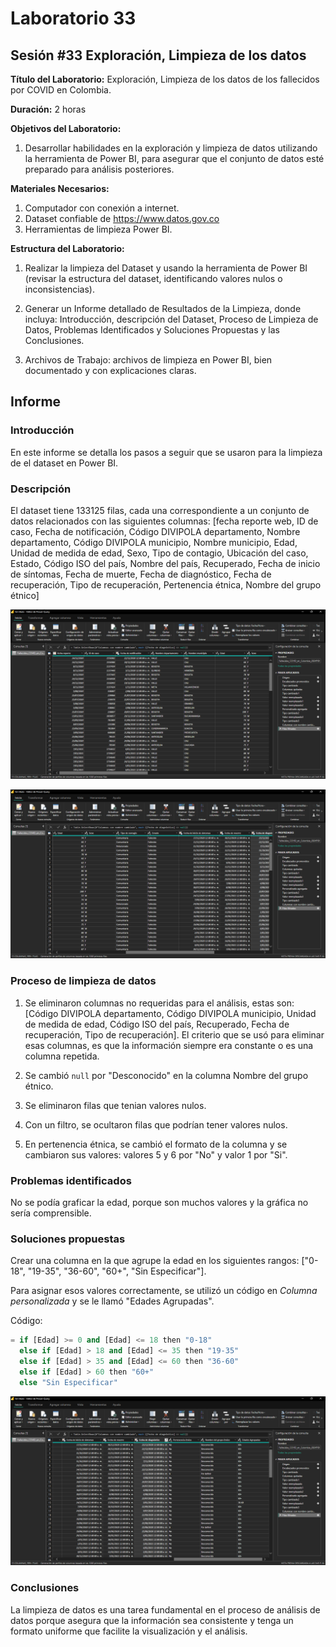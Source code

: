 # Laboratorio 33

## Sesión #33 Exploración, Limpieza de los datos

**Título del Laboratorio:** Exploración, Limpieza de los datos de los fallecidos por COVID en Colombia.

**Duración:** 2 horas

**Objetivos del Laboratorio:**

1. Desarrollar habilidades en la exploración y limpieza de datos utilizando la herramienta de Power BI, para asegurar que el conjunto de datos esté preparado para análisis posteriores.

**Materiales Necesarios:**

1. Computador con conexión a internet.
2. Dataset confiable de https://www.datos.gov.co
3. Herramientas de limpieza Power BI.

**Estructura del Laboratorio:**

1. Realizar la limpieza del Dataset y usando la herramienta de Power BI (revisar la estructura del dataset, identificando valores nulos o inconsistencias).

2. Generar un Informe detallado de Resultados de la Limpieza, donde incluya: Introducción, descripción del Dataset, Proceso de Limpieza de Datos, Problemas Identificados y Soluciones Propuestas y las Conclusiones.

3. Archivos de Trabajo: archivos de limpieza en Power BI, bien documentado y con explicaciones claras.

## Informe

### Introducción

En este informe se detalla los pasos a seguir que se usaron para la limpieza de el dataset en Power BI.

### Descripción

El dataset tiene 133125 filas, cada una correspondiente a un conjunto de datos relacionados con las siguientes columnas: [fecha reporte web, ID de caso, Fecha de notificación, Código DIVIPOLA departamento, Nombre departamento, Código DIVIPOLA municipio, Nombre municipio, Edad, Unidad de medida de edad, Sexo, Tipo de contagio, Ubicación del caso, Estado, Código ISO del país, Nombre del país, Recuperado, Fecha de inicio de síntomas, Fecha de muerte, Fecha de diagnóstico, Fecha de recuperación, Tipo de recuperación, Pertenencia étnica, Nombre del grupo étnico]

![Captura de pantalla de Power BI 1](lab33-1.png)

![Captura de pantalla de Power BI 2](lab33-2.png)

### Proceso de limpieza de datos

1. Se eliminaron columnas no requeridas para el análisis, estas son: [Código DIVIPOLA departamento, Código DIVIPOLA municipio, Unidad de medida de edad, Código ISO del país, Recuperado, Fecha de recuperación, Tipo de recuperación]. El criterio que se usó para eliminar esas columnas, es que la información siempre era constante o es una columna repetida.

2. Se cambió `null` por "Desconocido" en la columna Nombre del grupo étnico.

3. Se eliminaron filas que tenian valores nulos.

4. Con un filtro, se ocultaron filas que podrían tener valores nulos.

5. En pertenencia étnica, se cambió el formato de la columna y se cambiaron sus valores: valores 5 y 6 por "No" y valor 1 por "Si".

### Problemas identificados

No se podía graficar la edad, porque son muchos valores y la gráfica no sería comprensible.

### Soluciones propuestas

Crear una columna en la que agrupe la edad en los siguientes rangos: ["0-18", "19-35", "36-60", "60+", "Sin Especificar"].

Para asignar esos valores correctamente, se utilizó un código en *Columna personalizada* y se le llamó "Edades Agrupadas".

Código:

```python
= if [Edad] >= 0 and [Edad] <= 18 then "0-18"
  else if [Edad] > 18 and [Edad] <= 35 then "19-35"
  else if [Edad] > 35 and [Edad] <= 60 then "36-60"
  else if [Edad] > 60 then "60+"
  else "Sin Especificar"
```

![Captura de pantalla de Power BI 3](lab33-3.png)

### Conclusiones

La limpieza de datos es una tarea fundamental en el proceso de análisis de datos porque asegura que la información sea consistente y tenga un formato uniforme que facilite la visualización y el análisis.
